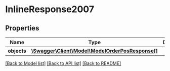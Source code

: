 # InlineResponse2007

## Properties
Name | Type | Description | Notes
------------ | ------------- | ------------- | -------------
**objects** | [**\Swagger\Client\Model\ModelOrderPosResponse[]**](ModelOrderPosResponse.md) |  | [optional] 

[[Back to Model list]](../../README.md#documentation-for-models) [[Back to API list]](../../README.md#documentation-for-api-endpoints) [[Back to README]](../../README.md)

